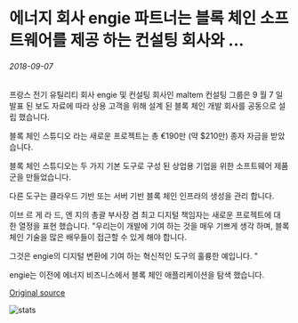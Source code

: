 # 에너지 회사 engie 파트너는 블록 체인 소프트웨어를 제공 하는 컨설팅 회사와 ...

###### 2018-09-07

프랑스 전기 유틸리티 회사 engie 및 컨설팅 회사인 maltem 컨설팅 그룹은 9 월 7 일 발표 된 보도 자료에 따라 상용 고객을 위해 설계 된 블록 체인 개발 회사를 공동으로 설립 했습니다.

블록 체인 스튜디오 라는 새로운 프로젝트는 총 €190만 (약 $210만) 종자 자금을 받았습니다.

블록 체인 스튜디오는 두 가지 기본 도구로 구성 된 상업용 기업을 위한 소프트웨어 제품군을 만들었습니다.

다른 도구는 클라우드 기반 또는 서버 기반 블록 체인 인프라의 생성을 관리 합니다.

이브 르 게 라 드, 엔 지의 총괄 부사장 겸 최고 디지털 책임자는 새로운 프로젝트에 대 한 열정을 표현 했습니다. "우리는이 개발에 기여 하는 것을 매우 기쁘게 생각 하며, 블록 체인 기술을 많은 배우들이 접근할 수 있게 해야 합니다.

그것은 engie의 디지털 변환에 기여 하는 혁신적인 도구의 훌륭한 예입니다. "

engie는 이전에 에너지 비즈니스에서 블록 체인 애플리케이션을 탐색 했습니다.

[Original source](https://cointelegraph.com/news/energy-firm-engie-partners-with-consulting-firm-to-create-blockchain-software-offering)

![stats](https://c.statcounter.com/11760860/0/a89fa40b/1/ "stats")
